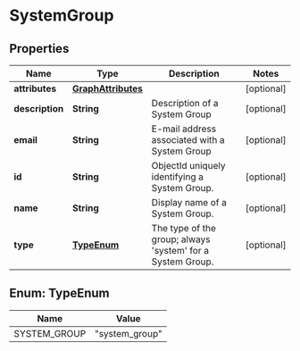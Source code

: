 # SystemGroup

## Properties
Name | Type | Description | Notes
------------ | ------------- | ------------- | -------------
**attributes** | [**GraphAttributes**](GraphAttributes.md) |  |  [optional]
**description** | **String** | Description of a System Group |  [optional]
**email** | **String** | E-mail address associated with a System Group |  [optional]
**id** | **String** | ObjectId uniquely identifying a System Group. |  [optional]
**name** | **String** | Display name of a System Group. |  [optional]
**type** | [**TypeEnum**](#TypeEnum) | The type of the group; always &#x27;system&#x27; for a System Group. |  [optional]

<a name="TypeEnum"></a>
## Enum: TypeEnum
Name | Value
---- | -----
SYSTEM_GROUP | &quot;system_group&quot;
